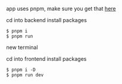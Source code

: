 app uses pnpm, make sure you get that [here](https://pnpm.io/)


cd into backend
install packages
```
$ pnpm i
$ pnpm run
```

new terminal

cd into frontend
install packages
```
$ pnpm i -D
$ pnpm run dev
```
